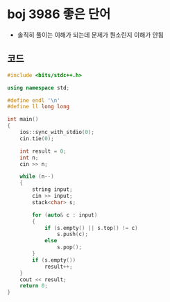 # boj 3986 좋은 단어

- 솔직히 풀이는 이해가 되는데 문제가 뭔소린지 이해가 안됨



## 코드

```c++
#include <bits/stdc++.h>

using namespace std;

#define endl '\n'
#define ll long long

int main()
{
	ios::sync_with_stdio(0);
	cin.tie(0);

	int result = 0; 
	int n;
	cin >> n;

	while (n--)
	{
		string input; 
		cin >> input;
		stack<char> s;

		for (auto& c : input)
		{
			if (s.empty() || s.top() != c)
				s.push(c);
			else
				s.pop();
		}
		if (s.empty())
			result++;
	}
	cout << result;
	return 0;
}
```

